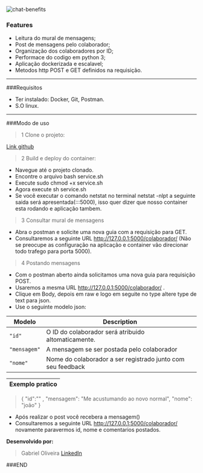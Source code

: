 ![chat-benefits](https://user-images.githubusercontent.com/40874530/101500214-ecea2e00-394c-11eb-9f7f-00f598378812.png)
### Features

- Leitura do mural de mensagens;
- Post de mensagens pelo colaborador;
- Organização dos colaboradores por ID;
- Performace do codigo em python 3;
- Aplicação dockerizada e escalavel;
- Metodos http POST e GET definidos na requisição.
------------

###Requisitos

- Ter instalado:  Docker,  Git, Postman.
- S.O linux.

------------

###Modo de uso

> 1 Clone o projeto:

[Link github](https://github.com/gblbjj/api-flask>)

> 2 Build  e deploy do container:
- Navegue até o projeto clonado.
- Encontre o arquivo bash service.sh
- Execute sudo chmod +x service.sh
- Agora execute sh service.sh
- Se você executar o comando netstat no terminal netstat -nlpt a seguinte saida será apresentada(:::5000), isso quer dizer que nosso container esta rodando e aplicação tambem.

> 3 Consultar mural de mensagens
- Abra o postman e solicite uma nova guia com a requisição para GET.
- Consultaremos a seguinte URL http://127.0.0.1:5000/colaborador/ (Não se preocupe as configuração na aplicação e container vão direcionar todo trafego para porta 5000).

> 4 Postando mensagens 
- Com o postman aberto ainda solicitamos uma nova guia para requisição POST.
- Usaremos a mesma URL http://127.0.0.1:5000/colaborador/ .
- Clique  em Body, depois em raw e logo em seguite no type altere type de text para json.
- Use o seguinte modelo  json:

| Modelo | Description                    |
| ------------- | ------------------------------ |
| `"id"`      | O ID do colaborador será atribuido altomaticamente.       |
| `"mensagem"`   | A mensagem se ser postada pelo colaborador    |
| `"nome"`   | Nome do colaborador a ser registrado junto com seu feedback   |



|Exemplo pratico|
| -------- |
> {
        "id":"" ,
        "mensagem": "Me acustumando ao novo normal",
        "nome": "joão"
    }

- Após realizar o post você recebera a mensagem()
- Consultaremos a seguinte URL http://127.0.0.1:5000/colaborador/ novamente paravermos id, nome e comentarios postados. 

**Desenvolvido por:**
> Gabriel Oliveira
[LinkedIn](https://www.linkedin.com/in/gabriel-oliveira-553168163/)

###END